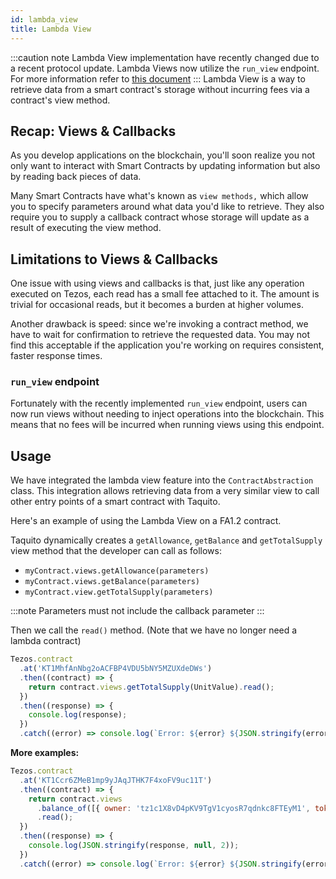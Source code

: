 ```yaml
---
id: lambda_view
title: Lambda View
---
```


:::caution note
Lambda View implementation have recently changed due to a recent protocol update. Lambda Views now utilize the `run_view` endpoint. For more information refer to [this document](https://tezos.gitlab.io/CHANGES.html?highlight=run_view#id16)
:::
Lambda View is a way to retrieve data from a smart contract's storage
without incurring fees via a contract's view method.

## Recap: Views & Callbacks

As you develop applications on the blockchain, you'll soon realize you not only
want to interact with Smart Contracts by updating information but also by
reading back pieces of data.

Many Smart Contracts have what's known as `view methods,` which allow you to
specify parameters around what data you'd like to retrieve. They also require
you to supply a callback contract whose storage will update as a result of
executing the view method.

## Limitations to Views & Callbacks

One issue with using views and callbacks is that, just like any operation
executed on Tezos, each read has a small fee attached to it. The amount is
trivial for occasional reads, but it becomes a burden at higher volumes.

Another drawback is speed: since we're invoking a contract method, we have to wait for confirmation to retrieve the requested data. You may not find this
acceptable if the application you're working on requires consistent, faster
response times.

### `run_view` endpoint
Fortunately with the recently implemented `run_view` endpoint, users can now run views without needing to inject operations into the blockchain. This means that no fees will be incurred when running views using this endpoint.

## Usage

We have integrated the lambda view feature into the `ContractAbstraction` class. This integration allows retrieving data from a very similar view to call other entry points of a smart contract with Taquito.

Here's an example of using the Lambda View on a FA1.2 contract.

Taquito dynamically creates a `getAllowance`, `getBalance` and `getTotalSupply` view method that the developer can call as follows:

- `myContract.views.getAllowance(parameters)`
- `myContract.views.getBalance(parameters)`
- `myContract.view.getTotalSupply(parameters)`

:::note
Parameters must not include the callback parameter
:::

Then we call the `read()` method. (Note that we have no longer need a lambda contract)
```js live noInline
Tezos.contract
  .at('KT1MhfAnNbg2oACFBP4VDU5bNY5MZUXdeDWs')
  .then((contract) => {
    return contract.views.getTotalSupply(UnitValue).read();
  })
  .then((response) => {
    console.log(response);
  })
  .catch((error) => console.log(`Error: ${error} ${JSON.stringify(error, null, 2)}`));
```

<!-- ```js live noInline
Tezos.contract
  .at('KT1MhfAnNbg2oACFBP4VDU5bNY5MZUXdeDWs')
  .then((contract) => {
    return contract.views.getBalance('tz3WXYtyDUNL91qfiCJtVUX746QpNv5i5ve5').read();
  })
  .then((response) => {
    console.log(response);
  })
  .catch((error) => console.log(`Error: ${error} ${JSON.stringify(error, null, 2)}`));
``` -->

**More examples:**

```js live noInline
Tezos.contract
  .at('KT1Ccr6ZMeB1mp9yJAqJTHK7F4xoFV9uc11T')
  .then((contract) => {
    return contract.views
      .balance_of([{ owner: 'tz1c1X8vD4pKV9TgV1cyosR7qdnkc8FTEyM1', token_id: '0' }])
      .read();
  })
  .then((response) => {
    console.log(JSON.stringify(response, null, 2));
  })
  .catch((error) => console.log(`Error: ${error} ${JSON.stringify(error, null, 2)}`));
```

<!-- ```js live noInline
Tezos.contract
  .at('KT1MhfAnNbg2oACFBP4VDU5bNY5MZUXdeDWs')
  .then((contract) => {
    return contract.views.getBalance('tz3WXYtyDUNL91qfiCJtVUX746QpNv5i5ve5').read();
  })
  .then((response) => {
    console.log(JSON.stringify(response, null, 2));
  })
  .catch((error) => console.log(`Error: ${error} ${JSON.stringify(error, null, 2)}`));
``` -->
